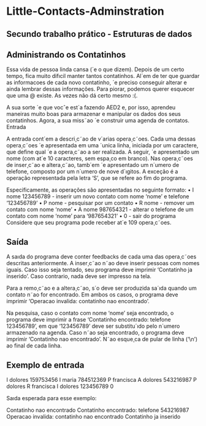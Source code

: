 # Little-Contacts-Adminstration

## Secundo trabalho prático - Estruturas de dados 

## Administrando os Contatinhos

Essa vida de pessoa linda cansa (´e o que dizem). Depois de um certo tempo,
fica muito difıcil manter tantos contatinhos. Al´em de ter que guardar as
informacoes de cada novo contatinho, ´e preciso conseguir alterar e ainda
lembrar dessas informações. Para piorar, podemos querer esquecer que uma
@ existe. As vezes não dá certo mesmo :(. 

A sua sorte ´e que vocˆe est´a fazendo AED2 e, por isso, aprendeu maneiras muito boas para armazenar e manipular os dados dos seus contatinhos.
Agora, a sua miss˜ao ´e construir uma agenda de contatos.
Entrada

A entrada cont´em a descri¸c˜ao de v´arias opera¸c˜oes. Cada uma dessas opera¸c˜oes
´e apresentada em uma ´unica linha, iniciada por um caractere, que define qual
´e a opera¸c˜ao a ser realizada. A seguir, ´e apresentado um nome (com at´e 10
caracteres, sem espa¸co em branco). Nas opera¸c˜oes de inser¸c˜ao e altera¸c˜ao,
tamb´em ´e apresentado um n´umero de telefone, composto por um n´umero de
nove d´ıgitos. A exceção é a operação representada pela letra ‘S’, que se refere
ao fim do programa.

Especificamente, as operações são apresentadas no seguinte formato:
• I nome 123456789 - inserir um novo contato com nome ‘nome’ e telefone
‘123456789’
• P nome - pesquisar por um contato
• R nome - remover um contato com nome ‘nome’
• A nome 987654321 - alterar o telefone de um contato com nome ‘nome’
para ‘987654321’
• 0 - sair do programa
Considere que seu programa pode receber at´e 109 opera¸c˜oes.

## Saída

A saıda do programa deve conter feedbacks de cada uma das opera¸c˜oes descritas anteriormente.
A inser¸c˜ao n˜ao deve inserir pessoas com nomes iguais. Caso isso seja tentado, seu programa deve imprimir ‘Contatinho ja inserido’. Caso contrario,
nada deve ser impresso na tela.

Para a remo¸c˜ao e a altera¸c˜ao, s´o deve ser produzida sa´ıda quando um
contato n˜ao for encontrado. Em ambos os casos, o programa deve imprimir
‘Operacao invalida: contatinho nao encontrado’.

Na pesquisa, caso o contato com nome ‘nome’ seja encontrado, o programa
deve imprimir a frase ‘Contatinho encontrado: telefone 123456789’, em que
‘123456789’ deve ser substitu´ıdo pelo n´umero armazenado na agenda. Caso
n˜ao seja encontrado, o programa deve imprimir ‘Contatinho nao encontrado’.
N˜ao esque¸ca de pular de linha (‘\n’) ao final de cada linha.


## Exemplo de entrada
I dolores 159753456
I maria 784512369
P francisca
A dolores 543216987
P dolores
R francisca
I dolores 123456789
0

Saıda esperada para esse exemplo:

Contatinho nao encontrado
Contatinho encontrado: telefone 543216987
Operacao invalida: contatinho nao encontrado
Contatinho ja inserido
